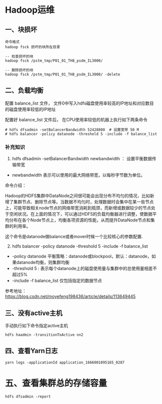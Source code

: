 # Hadoop运维

## 一、块损坏

```shell
命令格式
hadoop fsck 损坏的块所在目录

-- 检查损坏的块
hadoop fsck /pstm_tmp/P01_01_TH8_psdm_IL3000/

-- 删除损坏的块
hadoop fsck /pstm_tmp/P01_01_TH8_psdm_IL3000/ -delete
```

## 二、负载均衡

配置 balance_list 文件， 文件0中写入hdfs磁盘使用率较高的IP地址和对应数目的磁盘使用率较低的IP地址

配置好 balance_list 文件后， 在CPU使用率较低的机器上执行如下两条命令

```
# hdfs dfsadmin -setBalancerBandwidth 52428800  # 设置宽带 50 M
# hdfs balancer -policy datanode -threshold 5 -include -f balance_list
```

### 补充知识

1. hdfs dfsadmin -setBalancerBandwidth newbandwidth ： 设置平衡数据传输带宽

-   newbandwidth 表示可以使用的最大网络带宽，以每秒字节数为单位。

  命令介绍：

  Hadoop的HDFS集群中DataNode之间很可能会出现分布不均匀的情况，比如新增了集群节点、删除节点等。当数据不均匀时，处理数据时会集中在某一些节点上，可能导致相关node节点的网络带宽消耗到瓶颈，而新增或数据较少的节点处于空闲状况。在上面的情况下，可以通过HDFS的负载均衡器进行调整，使数据平均分布在各个Node节点上，均衡各项资源的性能，从而提升DataNode节点和集群的利用率。

  这个命令是datanode做balance或者mover时候一个比较核心的参数配置.

2. hdfs balancer -policy datanode -threshold 5 -include -f balance_list

-   -policy datanode 平衡策略：datanode或blockpool，默认：datanode，如果datanode均衡，则集群均衡
-   -threshold 5 : 表示每个datanode上的磁盘使用量与集群中的总使用量相差不超过5%
-   -include -f balance_list 仅包括指定的数据节点

参考地址： https://blog.csdn.net/moyefeng198436/article/details/113649445

## 三、没有active主机

手动执行如下命令指定active主机

```shell
hdfs haadmin -transitionToActive nn2
```

## 四、查看Yarn日志

```shell
yarn logs -applicationId application_1666001095165_0287
```

# 五、查看集群总的存储容量

```shell
hdfs dfsadmin -report
```

